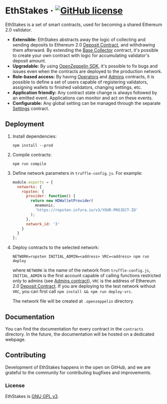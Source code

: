 # EthStakes &middot; [![GitHub license](https://img.shields.io/badge/license-GNU%20GPLv3-blue)](https://github.com/tsudmi/ethstakes/blob/master/LICENSE.md)

EthStakes is a set of smart contracts, used for becoming a shared Ethereum 2.0 validator.

- **Extensible:** EthStakes abstracts away the logic of collecting and sending deposits to Ethereum 2.0 [Deposit Contract](https://github.com/ethereum/eth2.0-specs/tree/dev/deposit_contract), and withdrawing them afterward. By extending the [Base Collector]() contract, it's possible to create your own contract with logic for accumulating validator's deposit amount.
- **Upgradable:** By using [OpenZeppelin SDK](https://github.com/OpenZeppelin/openzeppelin-sdk), it's possible to fix bugs and issues even when the contracts are deployed to the production network.
- **Role-based access:** By having [Operators](./contracts/access/Operators.sol) and [Admins](./contracts/access/Admins.sol) contracts, it is possible to define a set of users capable of registering validators, assigning wallets to finished validators, changing settings, etc.
- **Application friendly:** Any contract state change is always followed by an emitted event. Applications can monitor and act on these events.
- **Configurable:** Any global setting can be managed through the separate [Settings](./contracts/Settings.sol) contract.

## Deployment

1. Install dependencies:

   ```shell script
   npm install --prod
   ```

2. Compile contracts:

   ```shell script
   npm run compile
   ```

3. Define network parameters in `truffle-config.js`. For example:

   ```javascript
   module.exports = {
     networks: {
       ropsten: {
         provider: function() {
           return new HDWalletProvider(
             mnemonic,
             'https://ropsten.infura.io/v3/YOUR-PROJECT-ID'
           );
         },
         network_id: '3'
       }
     }
   };
   ```

4. Deploy contracts to the selected network:

   ```shell script
   NETWORK=ropsten INITIAL_ADMIN=<address> VRC=<address> npm run deploy
   ```

   where `NETWORK` is the name of the network from `truffle-config.js`,
   `INITIAL_ADMIN` is the first account capable of calling functions restricted only to admins (see [Admins contract](./contracts/access/Admins.sol)),
   `VRC` is the address of Ethereum 2.0 [Deposit Contract](https://github.com/ethereum/eth2.0-specs/tree/dev/deposit_contract).
   If you are deploying to the test network without `VRC`, you can first call `npm install && npm run deploy-vrc`.

   The network file will be created at `.openzeppelin` directory.

## Documentation

You can find the documentation for every contract in the `contracts` directory. In the future, the documentation will be hosted on a dedicated webpage.

## Contributing

Development of EthStakes happens in the open on GitHub, and we are grateful to the community for contributing bugfixes and improvements.

### License

EthStakes is [GNU GPL v3](./LICENSE.md).
